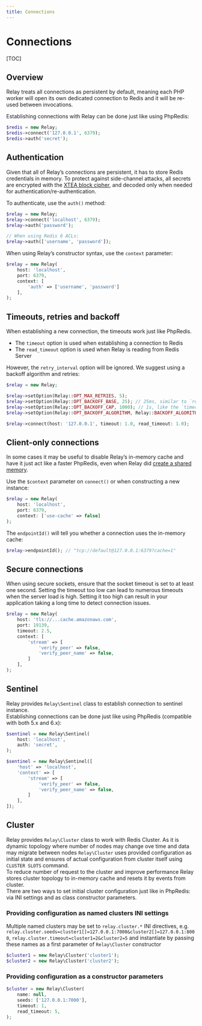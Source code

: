 ```yaml
---
title: Connections
---
```


# Connections

[TOC]

## Overview

Relay treats all connections as persistent by default, meaning each PHP worker will open its own dedicated connection to Redis and it will be re-used between invocations.

Establishing connections with Relay can be done just like using PhpRedis:

```php
$redis = new Relay;
$redis->connect('127.0.0.1', 6379);
$redis->auth('secret');
```

## Authentication

Given that all of Relay’s connections are persistent, it has to store Redis credentials in memory. To protect against side-channel attacks, all secrets are encrypted with the [XTEA block cipher](https://en.wikipedia.org/wiki/XTEA), and decoded only when needed for authentication/re-authentication.

To authenticate, use the `auth()` method:

```php
$relay = new Relay;
$relay->connect('localhost', 6379);
$relay->auth('password');

// When using Redis 6 ACLs:
$relay->auth(['username', 'password']);
```

When using Relay’s constructor syntax, use the `context` parameter:

```php
$relay = new Relay(
    host: 'localhost',
    port: 6379,
    context: [
        'auth' => ['username', 'password']
    ],
);
```

## Timeouts, retries and backoff

When establishing a new connection, the timeouts work just like PhpRedis.

- The `timeout` option is used when establishing a connection to Redis
- The `read_timeout` option is used when Relay is reading from Redis Server

However, the `retry_interval` option will be ignored. We suggest using a backoff algorithm and retries:

```php
$relay = new Relay;

$relay->setOption(Relay::OPT_MAX_RETRIES, 5);
$relay->setOption(Relay::OPT_BACKOFF_BASE, 25); // 25ms, similar to `retry_interval`
$relay->setOption(Relay::OPT_BACKOFF_CAP, 1000); // 1s, like the `timeout`
$relay->setOption(Relay::OPT_BACKOFF_ALGORITHM, Relay::BACKOFF_ALGORITHM_DECORRELATED_JITTER);

$relay->connect(host: '127.0.0.1', timeout: 1.0, read_timeout: 1.0);
```

## Client-only connections

In some cases it may be useful to disable Relay’s in-memory cache and have it just act like a faster PhpRedis, even when Relay did [create a shared memory](/docs/1.x/configuration#disabling-the-cache-globally).

Use the `$context` parameter on `connect()` or when constructing a new instance:

```php
$relay = new Relay(
    host: 'localhost',
    port: 6379,
    context: ['use-cache' => false]
);
```

The `endpointId()` will tell you whether a connection uses the in-memory cache:

```php
$relay->endpointId(); // "tcp://default@127.0.0.1:6379?cache=1"
```

## Secure connections

When using secure sockets, ensure that the socket timeout is set to at least one second. Setting the timeout too low can lead to numerous timeouts when the server load is high. Setting it too high can result in your application taking a long time to detect connection issues.

```php
$relay = new Relay(
    host: 'tls://...cache.amazonaws.com',
    port: 19139,
    timeout: 2.5,
    context: [
        'stream' => [
            'verify_peer' => false,
            'verify_peer_name' => false,
        ]
    ],
);
```

## Sentinel

Relay provides `Relay\Sentinel` class to establish connection to sentinel instance.  
Establishing connections can be done just like using PhpRedis (compatible with both 5.x and 6.x):

```php
$sentinel = new Relay\Sentinel(
    host: 'localhost',
    auth: 'secret',
);
```

```php
$sentinel = new Relay\Sentinel([
    'host' => 'localhost',
    'context' => [
        'stream' => [
            'verify_peer' => false,
            'verify_peer_name' => false,
        ]
    ],
]);
```

## Cluster

Relay provides `Relay\Cluster` class to work with Redis Cluster. As it is dynamic topology where number of nodes may change ove time and data may migrate between nodes `Relay\Cluster` uses provided configuration as initial state and ensures of actual configuration from cluster itself using `CLUSTER SLOTS` command.  
To reduce number of request to the cluster and improve performance Relay stores cluster topology to in-memory cache and resets it by events from cluster.  
There are two ways to set initial cluster configuration just like in PhpRedis: via INI settings and as class constructor parameters.

### Providing configuration as named clusters INI settings

Multiple named clusters may be set to `relay.cluster.*` INI directives, e.g. `relay.cluster.seeds=cluster1[]=127.0.0.1:7000&cluster2[]=127.0.0.1:8000`, `relay.cluster.timeout=cluster1=2&cluster2=5` and instantiate by passing these names as a first parameter of `Relay\Cluster` constructor

```php
$cluster1 = new Relay\Cluster('cluster1');
$cluster2 = new Relay\Cluster('cluster2');
```

### Providing configuration as a constructor parameters

```php
$cluster = new Relay\Cluster(
    name: null,
    seeds: ['127.0.0.1:7000'],
    timeout: 1,
    read_timeout: 5,
);
```
